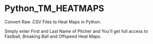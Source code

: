 # Python_TM_HEATMAPS
Convert Raw .CSV Files to Heat Maps in Python.

Simply enter First and Last Name of Pitcher and You'll get full access to Fastball, Breaking Ball and Offspeed Heat Maps.

